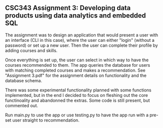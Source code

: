 ## CSC343 Assignment 3: Developing data products using data analytics and embedded SQL

The assignment was to design an application that would present a user with an
interface (CLI in this case), where the user can either "login" (without a password)
or set up a new user. Then the user can complete their profile by adding courses
and skills.

Once everything is set up, the user can select in which way to have the courses
recommended to them. The app queries the database for users with matching completed
courses and makes a recommendation. See "Assignment 3.pdf" for the assignment details on functionality and the database schema.

There was some experimental functionality planned with some functions implemented,
but in the end I decided to focus on fleshing out the core functinoality and abandonned
the extras. Some code is still present, but commented out.

Run main.py to use the app or use testing.py to have the app run with a pre-set user straight to recommendation.
